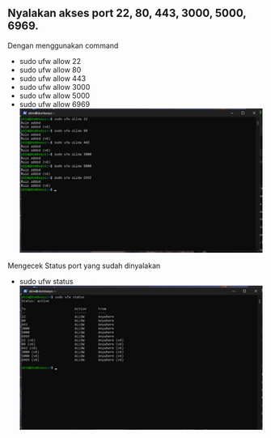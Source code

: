 ## Nyalakan akses port 22, 80, 443, 3000, 5000, 6969.
Dengan menggunakan command
- sudo ufw allow 22
- sudo ufw allow 80
- sudo ufw allow 443
- sudo ufw allow 3000
- sudo ufw allow 5000
- sudo ufw allow 6969
![ufw](scr/Foto-4-0.png)

Mengecek Status port yang sudah dinyalakan
- sudo ufw status
![ufw](scr/Foto-4-1.png)
